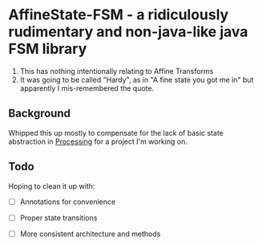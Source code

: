 # AffineState-FSM - a ridiculously rudimentary and non-java-like java FSM library

1. This has nothing intentionally relating to Affine Transforms
2. It was going to be called "Hardy", as in "A fine state you got me in" but apparently I mis-remembered the quote.

## Background

Whipped this up mostly to compensate for the lack of basic state abstraction in [Processing](http://processing.org/) for a project I'm working on.


## Todo

Hoping to clean it up with:

- [ ] Annotations for convenience
- [ ] Proper state transitions
- [ ] More consistent architecture and methods





